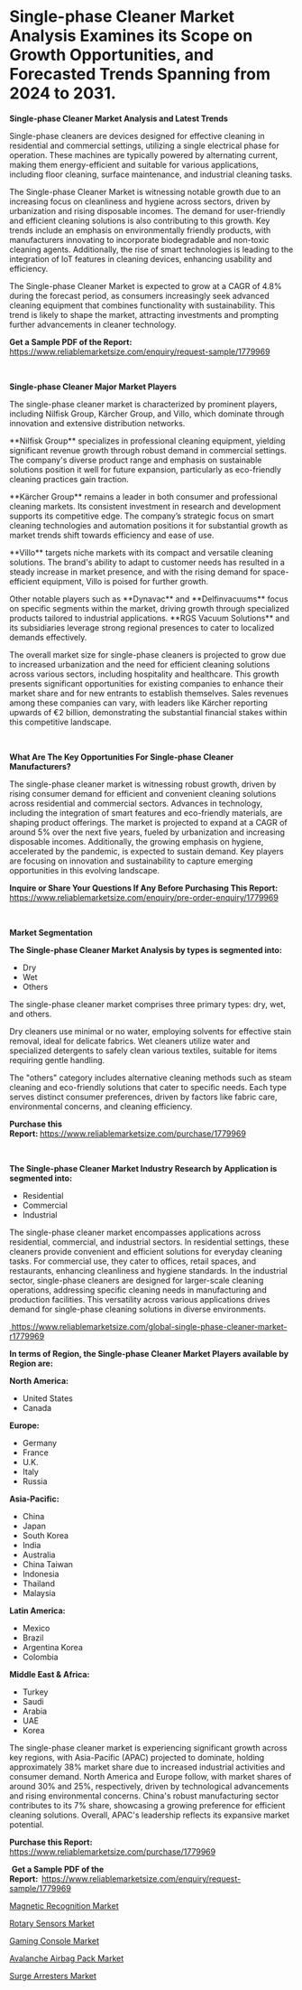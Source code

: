 <p><h1>Single-phase Cleaner Market Analysis Examines its Scope on Growth Opportunities, and Forecasted Trends Spanning from 2024 to 2031.</h1></p><p><strong>Single-phase Cleaner Market Analysis and Latest Trends</strong></p>
<p><p>Single-phase cleaners are devices designed for effective cleaning in residential and commercial settings, utilizing a single electrical phase for operation. These machines are typically powered by alternating current, making them energy-efficient and suitable for various applications, including floor cleaning, surface maintenance, and industrial cleaning tasks. </p><p>The Single-phase Cleaner Market is witnessing notable growth due to an increasing focus on cleanliness and hygiene across sectors, driven by urbanization and rising disposable incomes. The demand for user-friendly and efficient cleaning solutions is also contributing to this growth. Key trends include an emphasis on environmentally friendly products, with manufacturers innovating to incorporate biodegradable and non-toxic cleaning agents. Additionally, the rise of smart technologies is leading to the integration of IoT features in cleaning devices, enhancing usability and efficiency.</p><p>The Single-phase Cleaner Market is expected to grow at a CAGR of 4.8% during the forecast period, as consumers increasingly seek advanced cleaning equipment that combines functionality with sustainability. This trend is likely to shape the market, attracting investments and prompting further advancements in cleaner technology.</p></p>
<p><strong>Get a Sample PDF of the Report:&nbsp;</strong> <a href="https://www.reliablemarketsize.com/enquiry/request-sample/1779969?utm_campaign=1131&utm_medium=2&utm_source=Github&utm_content=ia&utm_term=19122024&utm_id=single-phase-cleaner">https://www.reliablemarketsize.com/enquiry/request-sample/1779969</a></p>
<p>&nbsp;</p>
<p><strong>Single-phase Cleaner Major Market Players</strong></p>
<p><p>The single-phase cleaner market is characterized by prominent players, including Nilfisk Group, Kärcher Group, and Villo, which dominate through innovation and extensive distribution networks. </p><p>**Nilfisk Group** specializes in professional cleaning equipment, yielding significant revenue growth through robust demand in commercial settings. The company's diverse product range and emphasis on sustainable solutions position it well for future expansion, particularly as eco-friendly cleaning practices gain traction.</p><p>**Kärcher Group** remains a leader in both consumer and professional cleaning markets. Its consistent investment in research and development supports its competitive edge. The company’s strategic focus on smart cleaning technologies and automation positions it for substantial growth as market trends shift towards efficiency and ease of use.</p><p>**Villo** targets niche markets with its compact and versatile cleaning solutions. The brand's ability to adapt to customer needs has resulted in a steady increase in market presence, and with the rising demand for space-efficient equipment, Villo is poised for further growth.</p><p>Other notable players such as **Dynavac** and **Delfinvacuums** focus on specific segments within the market, driving growth through specialized products tailored to industrial applications. **RGS Vacuum Solutions** and its subsidiaries leverage strong regional presences to cater to localized demands effectively.</p><p>The overall market size for single-phase cleaners is projected to grow due to increased urbanization and the need for efficient cleaning solutions across various sectors, including hospitality and healthcare. This growth presents significant opportunities for existing companies to enhance their market share and for new entrants to establish themselves. Sales revenues among these companies can vary, with leaders like Kärcher reporting upwards of €2 billion, demonstrating the substantial financial stakes within this competitive landscape.</p></p>
<p>&nbsp;</p>
<p><strong>What Are The Key Opportunities For Single-phase Cleaner Manufacturers?</strong></p>
<p><p>The single-phase cleaner market is witnessing robust growth, driven by rising consumer demand for efficient and convenient cleaning solutions across residential and commercial sectors. Advances in technology, including the integration of smart features and eco-friendly materials, are shaping product offerings. The market is projected to expand at a CAGR of around 5% over the next five years, fueled by urbanization and increasing disposable incomes. Additionally, the growing emphasis on hygiene, accelerated by the pandemic, is expected to sustain demand. Key players are focusing on innovation and sustainability to capture emerging opportunities in this evolving landscape.</p></p>
<p><strong>Inquire or Share Your Questions If Any Before Purchasing This Report:</strong> <a href="https://www.reliablemarketsize.com/enquiry/pre-order-enquiry/1779969?utm_campaign=1131&utm_medium=2&utm_source=Github&utm_content=ia&utm_term=19122024&utm_id=single-phase-cleaner">https://www.reliablemarketsize.com/enquiry/pre-order-enquiry/1779969</a></p>
<p>&nbsp;</p>
<p><strong>Market Segmentation</strong></p>
<p><strong>The Single-phase Cleaner Market Analysis by types is segmented into:</strong></p>
<p><ul><li>Dry</li><li>Wet</li><li>Others</li></ul></p>
<p><p>The single-phase cleaner market comprises three primary types: dry, wet, and others. </p><p>Dry cleaners use minimal or no water, employing solvents for effective stain removal, ideal for delicate fabrics. Wet cleaners utilize water and specialized detergents to safely clean various textiles, suitable for items requiring gentle handling. </p><p>The "others" category includes alternative cleaning methods such as steam cleaning and eco-friendly solutions that cater to specific needs. Each type serves distinct consumer preferences, driven by factors like fabric care, environmental concerns, and cleaning efficiency.</p></p>
<p><strong>Purchase this Report:&nbsp;</strong><a href="https://www.reliablemarketsize.com/purchase/1779969?utm_campaign=1131&utm_medium=2&utm_source=Github&utm_content=ia&utm_term=19122024&utm_id=single-phase-cleaner">https://www.reliablemarketsize.com/purchase/1779969</a></p>
<p>&nbsp;</p>
<p><strong>The Single-phase Cleaner Market Industry Research by Application is segmented into:</strong></p>
<p><ul><li>Residential</li><li>Commercial</li><li>Industrial</li></ul></p>
<p><p>The single-phase cleaner market encompasses applications across residential, commercial, and industrial sectors. In residential settings, these cleaners provide convenient and efficient solutions for everyday cleaning tasks. For commercial use, they cater to offices, retail spaces, and restaurants, enhancing cleanliness and hygiene standards. In the industrial sector, single-phase cleaners are designed for larger-scale cleaning operations, addressing specific cleaning needs in manufacturing and production facilities. This versatility across various applications drives demand for single-phase cleaning solutions in diverse environments.</p></p>
<p><a href="https://www.reliablemarketsize.com/global-single-phase-cleaner-market-r1779969?utm_campaign=1131&utm_medium=2&utm_source=Github&utm_content=ia&utm_term=19122024&utm_id=single-phase-cleaner">&nbsp;https://www.reliablemarketsize.com/global-single-phase-cleaner-market-r1779969</a></p>
<p><strong>In terms of Region, the Single-phase Cleaner Market Players available by Region are:</strong></p>
<p>
    <p> <strong> North America: </strong>
        <ul>
            <li>United States</li>
            <li>Canada</li>
        </ul>
        </p> 
    <p> <strong> Europe: </strong>
        <ul>
            <li>Germany</li>
            <li>France</li>
            <li>U.K.</li>
            <li>Italy</li>
            <li>Russia</li>
        </ul>
        </p> 
    <p> <strong> Asia-Pacific: </strong>
        <ul>
            <li>China</li>
            <li>Japan</li>
            <li>South Korea</li>
            <li>India</li>
            <li>Australia</li>
            <li>China Taiwan</li>
            <li>Indonesia</li>
            <li>Thailand</li>
            <li>Malaysia</li>
        </ul>
        </p> 
    <p> <strong> Latin America: </strong>
        <ul>
            <li>Mexico</li>
            <li>Brazil</li>
            <li>Argentina Korea</li>
            <li>Colombia</li>
        </ul>
        </p> 
    <p> <strong> Middle East & Africa: </strong>
        <ul>
            <li>Turkey</li>
            <li>Saudi</li>
            <li>Arabia</li>
            <li>UAE</li>
            <li>Korea</li>
        </ul>
    </p>
    </p>
<p><p>The single-phase cleaner market is experiencing significant growth across key regions, with Asia-Pacific (APAC) projected to dominate, holding approximately 38% market share due to increased industrial activities and consumer demand. North America and Europe follow, with market shares of around 30% and 25%, respectively, driven by technological advancements and rising environmental concerns. China's robust manufacturing sector contributes to its 7% share, showcasing a growing preference for efficient cleaning solutions. Overall, APAC's leadership reflects its expansive market potential.</p></p>
<p><strong>Purchase this Report: </strong><a href="https://www.reliablemarketsize.com/purchase/1779969?utm_campaign=1131&utm_medium=2&utm_source=Github&utm_content=ia&utm_term=19122024&utm_id=single-phase-cleaner">https://www.reliablemarketsize.com/purchase/1779969</a></p>
<p>&nbsp;<strong>Get a Sample PDF of the Report:&nbsp;&nbsp;</strong><a href="https://www.reliablemarketsize.com/enquiry/request-sample/1779969?utm_campaign=1131&utm_medium=2&utm_source=Github&utm_content=ia&utm_term=19122024&utm_id=single-phase-cleaner">https://www.reliablemarketsize.com/enquiry/request-sample/1779969</a></p>
<p><strong></strong></p>
<p><p><a href="https://www.linkedin.com/pulse/global-magnetic-recognition-market-analysis-report-encompassing-o3xhf?utm_campaign=1131&utm_medium=2&utm_source=Github&utm_content=ia&utm_term=19122024&utm_id=single-phase-cleaner">Magnetic Recognition Market</a></p><p><a href="https://www.linkedin.com/pulse/global-rotary-sensors-market-pulse-trends-growth-analysis-jljpf?utm_campaign=1131&utm_medium=2&utm_source=Github&utm_content=ia&utm_term=19122024&utm_id=single-phase-cleaner">Rotary Sensors Market</a></p><p><a href="https://www.linkedin.com/pulse/global-gaming-console-marketprofits-competitive-strategiesmarket-9zh7f?utm_campaign=1131&utm_medium=2&utm_source=Github&utm_content=ia&utm_term=19122024&utm_id=single-phase-cleaner">Gaming Console Market</a></p><p><a href="https://www.linkedin.com/pulse/comprehensive-analysis-avalanche-airbag-pack-market-20242031-cy0hf?utm_campaign=1131&utm_medium=2&utm_source=Github&utm_content=ia&utm_term=19122024&utm_id=single-phase-cleaner">Avalanche Airbag Pack Market</a></p><p><a href="https://www.linkedin.com/pulse/surge-arresters-market-trend-shows-promising-future-projected-ymzmf?utm_campaign=1131&utm_medium=2&utm_source=Github&utm_content=ia&utm_term=19122024&utm_id=single-phase-cleaner">Surge Arresters Market</a></p></p>